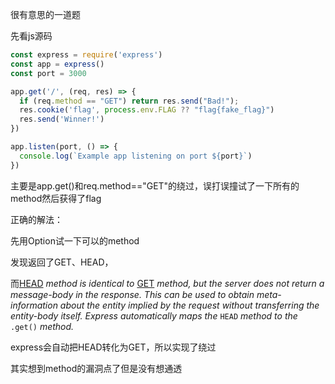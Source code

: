 很有意思的一道题

先看js源码

```js
const express = require('express')
const app = express()
const port = 3000

app.get('/', (req, res) => {
  if (req.method == "GET") return res.send("Bad!");
  res.cookie('flag', process.env.FLAG ?? "flag{fake_flag}")
  res.send('Winner!')
})

app.listen(port, () => {
  console.log(`Example app listening on port ${port}`)
})

```

主要是app.get()和req.method=="GET"的绕过，误打误撞试了一下所有的method然后获得了flag

正确的解法：

先用Option试一下可以的method

发现返回了GET、HEAD，

而[HEAD](https://developer.mozilla.org/en-US/docs/Web/HTTP/Methods/HEAD) *method is identical to* [GET](https://developer.mozilla.org/en-US/docs/Web/HTTP/Methods/GET) *method, but the server does not return a message-body in the response.*
*This can be used to obtain meta-information about the entity implied by the request without transferring the entity-body itself.*
*Express automatically maps the* `HEAD` *method to the* `.get()` *method.*

express会自动把HEAD转化为GET，所以实现了绕过

其实想到method的漏洞点了但是没有想通透